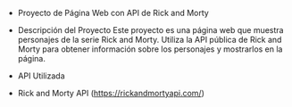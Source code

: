 * Proyecto de Página Web con API de Rick and Morty

* Descripción del Proyecto
Este proyecto es una página web que muestra personajes de la serie Rick and Morty. Utiliza la API pública de Rick and Morty para obtener información sobre los personajes y mostrarlos en la página.

* API Utilizada
- Rick and Morty API (https://rickandmortyapi.com/)
